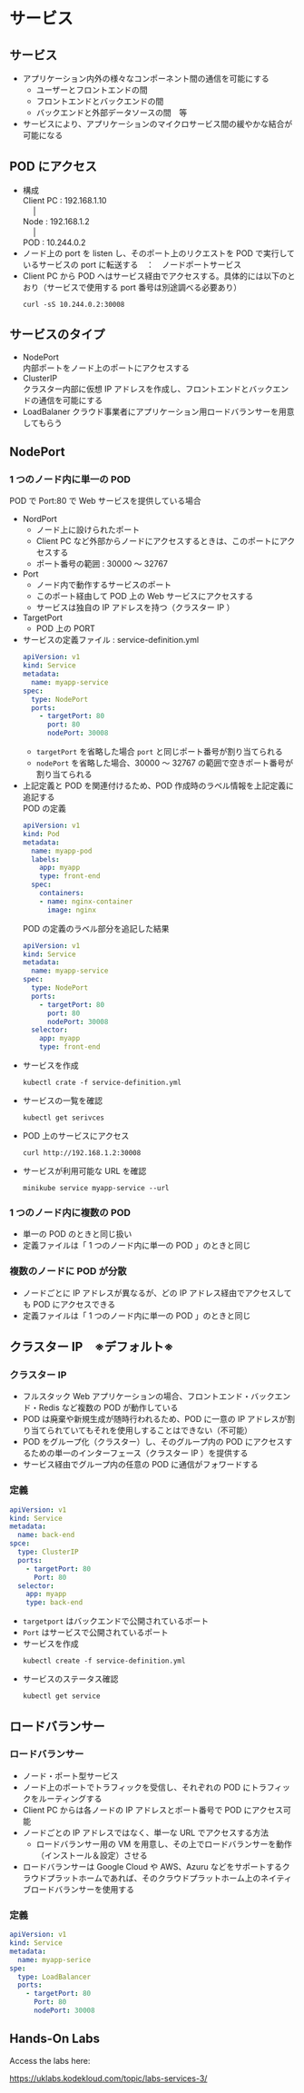 # サービス
## サービス
- アプリケーション内外の様々なコンポーネント間の通信を可能にする
  - ユーザーとフロントエンドの間
  - フロントエンドとバックエンドの間
  - バックエンドと外部データソースの間　等
- サービスにより、アプリケーションのマイクロサービス間の緩やかな結合が可能になる

## POD にアクセス
- 構成  
  Client PC : 192.168.1.10  
　  |  
  Node : 192.168.1.2  
　  |  
  POD : 10.244.0.2  
- ノード上の port を listen し、そのポート上のリクエストを POD で実行しているサービスの port に転送する　：　ノードポートサービス
- Client PC から POD へはサービス経由でアクセスする。具体的には以下のとおり（サービスで使用する port 番号は別途調べる必要あり）
  ```
  curl -sS 10.244.0.2:30008
  ```

## サービスのタイプ
- NodePort  
  内部ポートをノード上のポートにアクセスする
- ClusterIP  
  クラスター内部に仮想 IP アドレスを作成し、フロントエンドとバックエンドの通信を可能にする
- LoadBalaner 
  クラウド事業者にアプリケーション用ロードバランサーを用意してもらう

## NodePort
### 1 つのノード内に単一の POD
POD で Port:80 で Web サービスを提供している場合
- NordPort  
  - ノード上に設けられたポート
  - Client PC など外部からノードにアクセスするときは、このポートにアクセスする
  - ポート番号の範囲 : 30000 ～ 32767
- Port  
  - ノード内で動作するサービスのポート
  - このポート経由して POD 上の Web サービスにアクセスする
  - サービスは独自の IP アドレスを持つ（クラスター IP ）
- TargetPort  
  - POD 上の PORT
- サービスの定義ファイル : service-definition.yml
  ```yaml
  apiVersion: v1
  kind: Service
  metadata:
    name: myapp-service
  spec:
    type: NodePort
    ports:
      - targetPort: 80
        port: 80
        nodePort: 30008
  ```
  - `targetPort` を省略した場合 `port` と同じポート番号が割り当てられる
  - `nodePort` を省略した場合、30000 ～ 32767 の範囲で空きポート番号が割り当てられる
- 上記定義と POD を関連付けるため、POD 作成時のラベル情報を上記定義に追記する  
  POD の定義 
  ```yaml
  apiVersion: v1
  kind: Pod
  metadata:
    name: myapp-pod
    labels:
      app: myapp
      type: front-end
    spec:
      containers:
      - name: nginx-container
        image: nginx
  ```
  POD の定義のラベル部分を追記した結果
  ```yaml
  apiVersion: v1
  kind: Service
  metadata:
    name: myapp-service
  spec:
    type: NodePort
    ports:
      - targetPort: 80
        port: 80
        nodePort: 30008
    selector:
      app: myapp
      type: front-end
  ```
- サービスを作成
  ```
  kubectl crate -f service-definition.yml
  ```
- サービスの一覧を確認
  ```
  kubectl get serivces
  ```
- POD 上のサービスにアクセス
  ```
  curl http://192.168.1.2:30008
  ```
- サービスが利用可能な URL を確認
  ```
  minikube service myapp-service --url
  ```

### 1 つのノード内に複数の POD
- 単一の POD のときと同じ扱い
- 定義ファイルは「 1 つのノード内に単一の POD 」のときと同じ

### 複数のノードに POD が分散
- ノードごとに IP アドレスが異なるが、どの IP アドレス経由でアクセスしても POD にアクセスできる
- 定義ファイルは「 1 つのノード内に単一の POD 」のときと同じ

## クラスター IP　※デフォルト※
### クラスター IP
- フルスタック Web アプリケーションの場合、フロントエンド・バックエンド・Redis など複数の POD が動作している
- POD は廃棄や新規生成が随時行われるため、POD に一意の IP アドレスが割り当てられていてもそれを使用しすることはできない（不可能）
- POD をグループ化（クラスター）し、そのグループ内の POD にアクセスするための単一のインターフェース（クラスター IP ）を提供する
- サービス経由でグループ内の任意の POD に通信がフォワードする
### 定義
```yaml
apiVersion: v1
kind: Service
metadata:
  name: back-end
spce:
  type: ClusterIP
  ports:
    - targetPort: 80
      Port: 80
  selector:
    app: myapp
    type: back-end
```
- `targetport` はバックエンドで公開されているポート
- `Port` はサービスで公開されているポート
- サービスを作成
  ```
  kubectl create -f service-definition.yml
  ```
- サービスのステータス確認
  ```
  kubectl get service
  ```

## ロードバランサー
### ロードバランサー
- ノード・ポート型サービス
- ノード上のポートでトラフィックを受信し、それぞれの POD にトラフィックをルーティングする
- Client PC からは各ノードの IP アドレスとポート番号で POD にアクセス可能
- ノードごとの IP アドレスではなく、単一な URL でアクセスする方法
  - ロードバランサー用の VM を用意し、その上でロードバランサーを動作（インストール＆設定）させる
- ロードバランサーは Google Cloud や AWS、Azuru などをサポートするクラウドプラットホームであれば、そのクラウドプラットホーム上のネイティブロードバランサーを使用する
### 定義
```yaml
apiVersion: v1
kind: Service
metadata:
  name: myapp-serice
spe:
  type: LoadBalancer
  ports:
    - targetPort: 80
      Port: 80
      nodePort: 30008 
  ```

## Hands-On Labs

Access the labs here:

https://uklabs.kodekloud.com/topic/labs-services-3/
